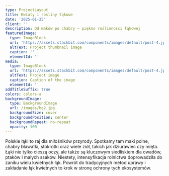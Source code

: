 ```yaml
---
type: ProjectLayout
title: Kwiaty i rośliny łąkowe
date: '2025-01-25'
client: ''
description: Od maków po chabry – piękno roślinności łąkowej
featuredImage:
  type: ImageBlock
  url: 'https://assets.stackbit.com/components/images/default/post-4.jpeg'
  altText: Project thumbnail image
  caption: ''
  elementId: ''
media:
  type: ImageBlock
  url: 'https://assets.stackbit.com/components/images/default/post-4.jpeg'
  altText: Project image
  caption: Caption of the image
  elementId: ''
addTitleSuffix: true
colors: colors-a
backgroundImage:
  type: BackgroundImage
  url: /images/bg2.jpg
  backgroundSize: cover
  backgroundPosition: center
  backgroundRepeat: no-repeat
  opacity: 100
---
```


Polskie łąki to raj dla miłośników przyrody. Spotkamy tam maki polne, chabry bławatki, stokrotki oraz wiele ziół, takich jak dziurawiec czy mięta. Łąki nie tylko cieszą oczy, ale także są kluczowym siedliskiem dla owadów, ptaków i małych ssaków. Niestety, intensyfikacja rolnictwa doprowadziła do zaniku wielu kwietnych łąk. Powrót do tradycyjnych metod uprawy i zakładanie łąk kwietnych to krok w stronę ochrony tych ekosystemów.

